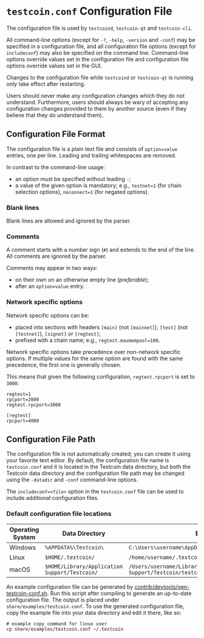 # `testcoin.conf` Configuration File

The configuration file is used by `testcoind`, `testcoin-qt` and `testcoin-cli`.

All command-line options (except for `-?`, `-help`, `-version` and `-conf`) may be specified in a configuration file, and all configuration file options (except for `includeconf`) may also be specified on the command line. Command-line options override values set in the configuration file and configuration file options override values set in the GUI.

Changes to the configuration file while `testcoind` or `testcoin-qt` is running only take effect after restarting.

Users should never make any configuration changes which they do not understand. Furthermore, users should always be wary of accepting any configuration changes provided to them by another source (even if they believe that they do understand them).

## Configuration File Format

The configuration file is a plain text file and consists of `option=value` entries, one per line. Leading and trailing whitespaces are removed.

In contrast to the command-line usage:
- an option must be specified without leading `-`;
- a value of the given option is mandatory; e.g., `testnet=1` (for chain selection options), `noconnect=1` (for negated options).

### Blank lines

Blank lines are allowed and ignored by the parser.

### Comments

A comment starts with a number sign (`#`) and extends to the end of the line. All comments are ignored by the parser.

Comments may appear in two ways:
- on their own on an otherwise empty line (_preferable_);
- after an `option=value` entry.

### Network specific options

Network specific options can be:
- placed into sections with headers `[main]` (not `[mainnet]`), `[test]` (not `[testnet]`), `[signet]` or `[regtest]`;
- prefixed with a chain name; e.g., `regtest.maxmempool=100`.

Network specific options take precedence over non-network specific options.
If multiple values for the same option are found with the same precedence, the
first one is generally chosen.

This means that given the following configuration, `regtest.rpcport` is set to `3000`:

```
regtest=1
rpcport=2000
regtest.rpcport=3000

[regtest]
rpcport=4000
```

## Configuration File Path

The configuration file is not automatically created; you can create it using your favorite text editor. By default, the configuration file name is `testcoin.conf` and it is located in the Testcoin data directory, but both the Testcoin data directory and the configuration file path may be changed using the `-datadir` and `-conf` command-line options.

The `includeconf=<file>` option in the `testcoin.conf` file can be used to include additional configuration files.

### Default configuration file locations

Operating System | Data Directory | Example Path
-- | -- | --
Windows | `%APPDATA%\Testcoin\` | `C:\Users\username\AppData\Roaming\Testcoin\testcoin.conf`
Linux | `$HOME/.testcoin/` | `/home/username/.testcoin/testcoin.conf`
macOS | `$HOME/Library/Application Support/Testcoin/` | `/Users/username/Library/Application Support/Testcoin/testcoin.conf`

An example configuration file can be generated by [contrib/devtools/gen-testcoin-conf.sh](../contrib/devtools/gen-testcoin-conf.sh).
Run this script after compiling to generate an up-to-date configuration file.
The output is placed under `share/examples/testcoin.conf`.
To use the generated configuration file, copy the example file into your data directory and edit it there, like so:

```
# example copy command for linux user
cp share/examples/testcoin.conf ~/.testcoin
```
